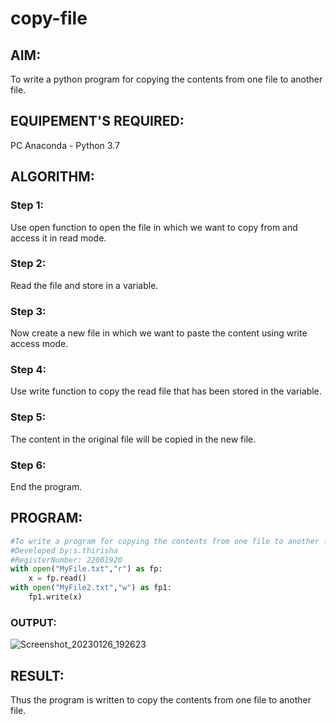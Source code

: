 # copy-file
## AIM:
To write a python program for copying the contents from one file to another file.
## EQUIPEMENT'S REQUIRED: 
PC
Anaconda - Python 3.7
## ALGORITHM: 

### Step 1:

Use open function to open the file in which we want to copy from and access it in read mode.

### Step 2:

Read the file and store in a variable.

### Step 3:

Now create a new file in which we want to paste the content using write access mode.

### Step 4:

Use write function to copy the read file that has been stored in the variable.

### Step 5:

The content in the original file will be copied in the new file.

### Step 6:

End the program.

## PROGRAM:
```python
#To write a program for copying the contents from one file to another file.
#Developed by:s.thirisha
#RegisterNumber: 22001920
with open("MyFile.txt","r") as fp:
    x = fp.read()
with open("MyFile2.txt","w") as fp1:
    fp1.write(x)
```

### OUTPUT:
![Screenshot_20230126_192623](https://user-images.githubusercontent.com/120380280/214854000-b7cdcad6-63b3-43af-9c3f-7a33cd1d4bbe.png)

## RESULT:
Thus the program is written to copy the contents from one file to another file.
